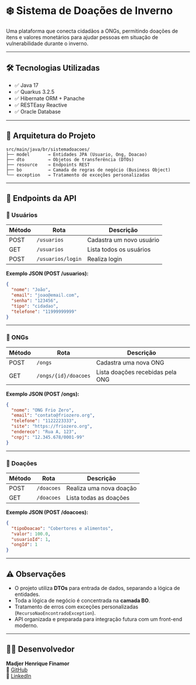 # ❄️ Sistema de Doações de Inverno

Uma plataforma que conecta cidadãos a ONGs, permitindo doações de itens e valores monetários para ajudar pessoas em situação de vulnerabilidade durante o inverno.

---

## 🛠️ Tecnologias Utilizadas

- ✅ Java 17  
- ✅ Quarkus 3.2.5  
- ✅ Hibernate ORM + Panache  
- ✅ RESTEasy Reactive  
- ✅ Oracle Database

---

## 🧱 Arquitetura do Projeto

```
src/main/java/br/sistemadoacoes/
├── model       → Entidades JPA (Usuario, Ong, Doacao)
├── dto         → Objetos de transferência (DTOs)
├── resource    → Endpoints REST
├── bo          → Camada de regras de negócio (Business Object)
└── exception   → Tratamento de exceções personalizadas
```

---

## 🔁 Endpoints da API

### 📌 Usuários

| Método | Rota             | Descrição                   |
|--------|------------------|-----------------------------|
| POST   | `/usuarios`      | Cadastra um novo usuário    |
| GET    | `/usuarios`      | Lista todos os usuários     |
| POST   | `/usuarios/login`| Realiza login               |

**Exemplo JSON (POST /usuarios):**
```json
{
  "nome": "João",
  "email": "joao@email.com",
  "senha": "123456",
  "tipo": "cidadao",
  "telefone": "11999999999"
}
```

---

### 📌 ONGs

| Método | Rota                | Descrição                        |
|--------|---------------------|----------------------------------|
| POST   | `/ongs`             | Cadastra uma nova ONG           |
| GET    | `/ongs/{id}/doacoes`| Lista doações recebidas pela ONG|

**Exemplo JSON (POST /ongs):**
```json
{
  "nome": "ONG Frio Zero",
  "email": "contato@friozero.org",
  "telefone": "1122223333",
  "site": "https://friozero.org",
  "endereco": "Rua A, 123",
  "cnpj": "12.345.678/0001-99"
}
```

---

### 📌 Doações

| Método | Rota        | Descrição               |
|--------|-------------|-------------------------|
| POST   | `/doacoes`  | Realiza uma nova doação |
| GET    | `/doacoes`  | Lista todas as doações  |

**Exemplo JSON (POST /doacoes):**
```json
{
  "tipoDoacao": "Cobertores e alimentos",
  "valor": 100.0,
  "usuarioId": 1,
  "ongId": 1
}
```

---

## ⚠️ Observações

- O projeto utiliza **DTOs** para entrada de dados, separando a lógica de entidades.
- Toda a lógica de negócio é concentrada na **camada BO**.
- Tratamento de erros com exceções personalizadas (`RecursoNaoEncontradoException`).
- API organizada e preparada para integração futura com um front-end moderno.

---

## 👨‍💻 Desenvolvedor

**Madjer Henrique Finamor**  
🔗 [GitHub](https://github.com/MadjerFin)  
🔗 [LinkedIn](https://www.linkedin.com/in/madjer-finamor-51196117b/)